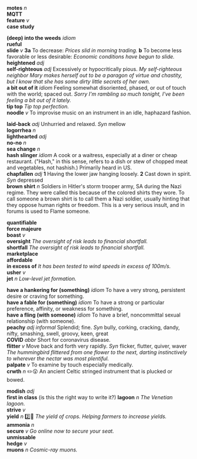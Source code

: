 

__motes__ _n_  
__MQTT__  
__feature__ _v_  
__case study__  

__(deep) into the weeds__ _idiom_  
__rueful__  
__slide__ _v_ __3a__ To decrease: _Prices slid in morning trading._ __b__ To become less favorable or less desirable: _Economic conditions have begun to slide._  
__heightened__ _adj_  
__self-righteous__ _adj_ Excessively or hypocritically pious. _My self-righteous neighbor Mary makes herself out to be a paragon of virtue and chastity, but I know that she has some dirty little secrets of her own._  
__a bit out of it__ _idiom_ Feeling somewhat disoriented, phased, or out of touch with the world; spaced out. _Sorry I'm rambling so much tonight, I've been feeling a bit out of it lately._  
__tip top__ _Tip top perfection._  
__noodle__ _v_ To improvise music on an instrument in an idle, haphazard fashion.  

__laid-back__ _adj_ Unhurried and relaxed. _Syn_ mellow  
__logorrhea__ _n_  
__lighthearted__ _adj_  
__no-no__ _n_  
__sea change__ _n_  
__hash slinger__ _idiom_ A cook or a waitress, especially at a diner or cheap restaurant. ("Hash," in this sense, refers to a dish or stew of chopped meat and vegetables, not hashish.) Primarily heard in US.  
__chapfallen__ _adj_ __1__ Having the lower jaw hanging loosely. __2__ Cast down in spirit. _Syn_ depressed  
__brown shirt__ _n_ Soldiers in Hitler's storm trooper army, SA during the Nazi regime. They were called this because of the colored shirts they wore. To call someone a brown shirt is to call them a Nazi soldier, usually hinting that they oppose human rights or freedom. This is a very serious insult, and in forums is used to Flame someone.  

__quantifiable__  
__force majeure__  
__boast__ _v_  
__oversight__ _The oversight of risk leads to financial shortfall._  
__shortfall__ _The oversight of risk leads to financial shortfall._  
__marketplace__  
__affordable__  
__in excess of__ _It has been tested to wind speeds in excess of 100m/s._  
__usher__ _v_  
__jet__ _n_ _Low-level jet formation._  

__have a hankering for (something)__ _idiom_ To have a very strong, persistent desire or craving for something.  
__have a fable for (something)__ _idiom_ To have a strong or particular preference, affinity, or weakness for something.  
__have a fling (with someone)__ _idiom_ To have a brief, noncommittal sexual relationship (with someone).  
__peachy__ _adj_ _informal_ Splendid; fine. _Syn_ bully, corking, cracking, dandy, nifty, smashing, swell, groovy, keen, great  
__COVID__ _abbr_ Short for coronavirus disease.  
__flitter__ _v_ Move back and forth very rapidly. _Syn_ flicker, flutter, quiver, waver _The hummingbird flittered from one flower to the next, darting instinctively to wherever the nectar was most plentiful._  
__palpate__ _v_ To examine by touch especially medically.  
__crwth__ _n_ :pencil2::astonished: An ancient Celtic stringed instrument that is plucked or bowed.  

__modish__ _adj_  
__first in class__ (is this the right way to write it?)
__lagoon__ _n_ _The Venetian lagoon._  
__strive__ _v_  
__yield__ _n_ :two::hammer: _The yield of crops._ _Helping farmers to increase yields._  
__ammonia__ _n_  
__secure__ _v_ _Go online now to secure your seat._  
__unmissable__  
__hedge__ _v_  
__muons__ _n_ _Cosmic-ray muons._  
